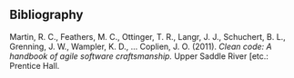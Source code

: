 ## Bibliography
Martin, R. C., Feathers, M. C., Ottinger, T. R., Langr, J. J., Schuchert, B. L., Grenning, J. W., Wampler, K. D., ... Coplien, J. O. (2011). _Clean code: A handbook of agile software craftsmanship._ Upper Saddle River [etc.: Prentice Hall.